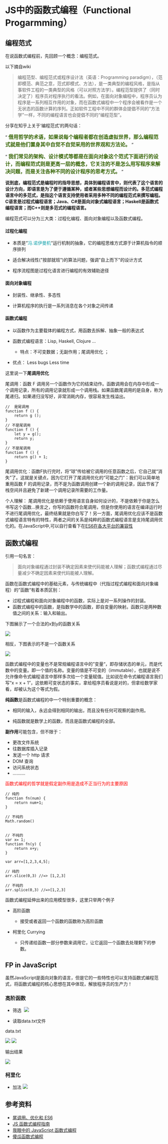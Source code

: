 # JS中的函数式编程（Functional Progarmming）





## 编程范式
在说函数式编程前，先回顾一个概念：编程范式。

以下摘自wiki

> 编程范型、编程范式或程序设计法（英语：Programming paradigm），（范即模范、典范之意，范式即模式、方法），是一类典型的编程风格，是指从事软件工程的一类典型的风格（可以对照方法学）。编程范型提供了（同时决定了）程序员对程序执行的看法。例如，在面向对象编程中，程序员认为程序是一系列相互作用的对象，而在函数式编程中一个程序会被看作是一个无状态的函数计算的序列。正如软件工程中不同的群体会提倡不同的“方法学”一样，不同的编程语言也会提倡不同的“编程范型”。

分享在知乎上关于‘编程范式’的两句话：


“ <span style="font-size:16px;color:#386607;font-weight:bold;">借用哲学的术语，如果说每个编程者都在创造虚拟世界，那么编程范式就是他们置身其中自觉不自觉采用的世界观和方法论。</span> ”

“  <span style="font-size:16px;color:#386607;font-weight:bold;">
	我们常见的架构、设计模式等都是在面向对象这个范式下面进行的设计，而编程范式则是更高一层的概念，它关注的不是怎么用写程序来解决问题，而是关注各种不同的设计程序的思考方式。
</span>”



**说到底，编程范式是编程时的指导思想，具体到编程语言中，则代表了这个语言的设计方向，即语言是为了便于遵循某种，或者某些思想编程而设计的。多范式编程语言中的多范式，是指这个语言支持使用者采用多种不同的编程范式来撰写编程。C语言是过程式编程语言；Java、C#是面向对象式编程语言；Haskell是函数式编程语言；而C++则是多范式的编程语言。**



编程范式可以分为三大类：过程化编程、面向对象编程以及函数式编程。

#### 过程化编程

* 本质是“<span style="color:#0fa0aa;">冯.诺伊曼机</span>“运行机制的抽象，它的编程思维方式源于计算机指令的顺序排列

* 适合解决线性("按部就班")的算法问题，强调"自上而下"的设计方式


* 程序流程图是过程化语言进行编程的有效辅助途径

	


#### 面向对象编程

* 封装性、继承性、多态性


* 计算机程序的执行是一系列消息在各个对象之间传递


#### 函数式编程


* 以函数作为主要载体的编程方式，用函数去拆解、抽象一般的表达式

* 函数式编程语言：Lisp, Haskell, Clojure ...
	* 特点：不可变数据；无副作用；尾调用优化 ；
* 优点： Less bugs Less time	 	 


这里说一下**尾调用优化**

尾调用：函数 F 调用另一个函数作为它的结束动作。函数调用会在内存中形成一个调用记录，所有的调用记录就形成一个调用栈。如果函数尾调用的是自身，称为尾递归。如果递归没写好，非常消耗内存，很容易发生栈溢出。

```
// 	是尾调用
function f () {
	return g ();
}
// 不是尾调用
function f () {
	let y = g();
	return y;
}
// 不是尾调用
function f () {
	return g() + 1;
}
```


尾调用优化：函数F执行完时，将“球”传给被它调用的任意函数之后，它自己就“消失”了。这就是关键点，因为它打开了尾调用优化的“可能之门”：我们可以简单地重用函数 F 的调用记录，而不是为函数调用创建一个新的调用记录，因此节省了栈空间并且避免了新建一个调用记录所需要的工作量。

个人理解： 尾调用优化是依赖于使用语言自身如何设计的，不是依赖于你是怎么书写这个函数...换言之，你写的函数符合尾调用，但是你使用的语言在编译运行时不进行尾调用优化，最终结果就是你白写了！另一方面，尾调用优化应该不是函数式编程语言特有的特性，两者之间的关系是纯粹的函数式编程语言是支持尾调用优化的。在JavaScript中,可以自行查看下在[ES6在各大平台的兼容性](http://kangax.github.io/compat-table/es6/)


## 函数式编程

引用一句名言：

> 面向对象编程通过封装不确定因素来使代码能被人理解；函数式编程通过尽量减少不确定因素来使代码能被人理解。

函数在函数式编程中的基础元素，与传统编程中（代指过程式编程和面向对象编程）的”函数“有着本质区别：

* 过程式编程和面向对象编程中的函数，实际上是对一系列操作的封装。
* 函数式编程中的函数，是指数学中的函数，即自变量的映射。函数只是两种数值之间的关系：输入和输出。 
	
下图展示了一个合法的x到y的函数关系

![](../img/fp1.gif)

相反，下图表示的不是一个函数关系

![](../img/fp2.gif)


函数式编程中的变量也不是常规编程语言中的”变量“，即存储状态的单元，而是代数中的变量。即一个值的名称。变量的值是不可变的（immutable），也就是说不允许像命令式编程语言中那样多次给一个变量赋值。比如说在命令式编程语言我们写“x = x + 1”，这依赖可变状态的事实，拿给程序员看说是对的，但拿给数学家看，却被认为这个等式为假。

**纯函数**是函数式编程的中一个特别重要的概念：

* 相同的输入，永远会得到相同的输出，而且没有任何可观察的副作用。

* 纯函数就是数学上的函数，而且是函数式编程的全部。


**副作用**可能包含，但不限于：



* 更改文件系统
* 往数据库插入记录
* 发送一个 http 请求
* DOM 查询
* 访问系统状态
* ..........


<span style="color:red;">
函数式编程的哲学就是假定副作用是造成不正当行为的主要原因
</span>




```
// 纯的
function fn(num) {
	return num+1;
}

// 不纯的
Math.random()


// 不纯的
var x= 1;
function fn(y) {
	return x+y;
}

var arr=[1,2,3,4,5];

// 纯的
arr.slice(0,3) //=> [1,2,3]

// 不纯的
arr.splice(0,3) //=>[1,2,3]
```

函数式编程延伸出来的应用模型很多，这里只举两个例子

* 高阶函数
	* 接受或者返回一个函数的函数称为高阶函数


* 柯里化 Currying
	* 只传递给函数一部分参数来调用它，让它返回一个函数去处理剩下的参数。

	


## FP in JavaScript

虽然JavaScript是面向对象的语言，但是它的一些特性也可以支持函数式编程范式，将函数式编程的核心思想在其中体现，解放程序员的生产力！

### 高阶函数
* 筛选
 ![](../img/fp3.png)


* 读取data.txt文件
 
data.txt


![](../img/fp4.png)
![](../img/fp5.png)

输出结果

![](../img/fp6.png)
### 柯里化
* 加法 ![](../img/fp7.png)




## 参考资料
* [尾调用、优化和 ES6](https://zhuanlan.zhihu.com/p/38079233)
* [JS 函数式编程指南](https://legacy.gitbook.com/book/llh911001/mostly-adequate-guide-chinese/details)
* [我眼中的 JavaScript 函数式编程](http://taobaofed.org/blog/2017/03/16/javascript-functional-programing/)
* [傻瓜函数式编程](https://github.com/justinyhuang/Functional-Programming-For-The-Rest-of-Us-Cn/blob/master/FunctionalProgrammingForTheRestOfUs.cn.md)
